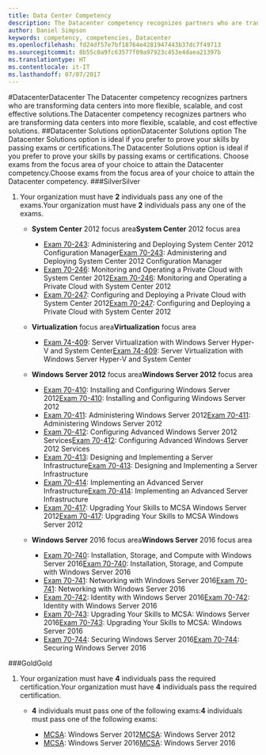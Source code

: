 ```yaml
---
title: Data Center Competency
description: The Datacenter competency recognizes partners who are transforming data centers into more flexible, scalable, and cost effective solutions.
author: Daniel Simpson
keywords: competency, competencies, Datacenter
ms.openlocfilehash: fd24df57e7bf18764e4281947443b37dc7f49713
ms.sourcegitcommit: 8b55c0a9fc63577f09a97923c453e4daea21397b
ms.translationtype: HT
ms.contentlocale: it-IT
ms.lasthandoff: 07/07/2017
---
```

#<a name="datacenter"></a><span data-ttu-id="a5753-104">Datacenter</span><span class="sxs-lookup"><span data-stu-id="a5753-104">Datacenter</span></span>
<span data-ttu-id="a5753-105">The Datacenter competency recognizes partners who are transforming data centers into more flexible, scalable, and cost effective solutions.</span><span class="sxs-lookup"><span data-stu-id="a5753-105">The Datacenter competency recognizes partners who are transforming data centers into more flexible, scalable, and cost effective solutions.</span></span>
##<a name="datacenter-solutions-option"></a><span data-ttu-id="a5753-106">Datacenter Solutions option</span><span class="sxs-lookup"><span data-stu-id="a5753-106">Datacenter Solutions option</span></span>
<span data-ttu-id="a5753-107">The Datacenter Solutions option is ideal if you prefer to prove your skills by passing exams or certifications.</span><span class="sxs-lookup"><span data-stu-id="a5753-107">The Datacenter Solutions option is ideal if you prefer to prove your skills by passing exams or certifications.</span></span> <span data-ttu-id="a5753-108">Choose exams from the focus area of your choice to attain the Datacenter competency.</span><span class="sxs-lookup"><span data-stu-id="a5753-108">Choose exams from the focus area of your choice to attain the Datacenter competency.</span></span>
###<a name="silver"></a><span data-ttu-id="a5753-109">Silver</span><span class="sxs-lookup"><span data-stu-id="a5753-109">Silver</span></span>
1. <span data-ttu-id="a5753-110">Your organization must have **2** individuals pass any one of the exams.</span><span class="sxs-lookup"><span data-stu-id="a5753-110">Your organization must have **2** individuals pass any one of the exams.</span></span>

    - <span data-ttu-id="a5753-111">**System Center** 2012 focus area</span><span class="sxs-lookup"><span data-stu-id="a5753-111">**System Center** 2012 focus area</span></span>

        - <span data-ttu-id="a5753-112">[Exam 70-243](https://www.microsoft.com/en-us/learning/exam-70-243.aspx): Administering and Deploying System Center 2012 Configuration Manager</span><span class="sxs-lookup"><span data-stu-id="a5753-112">[Exam 70-243](https://www.microsoft.com/en-us/learning/exam-70-243.aspx): Administering and Deploying System Center 2012 Configuration Manager</span></span>
        - <span data-ttu-id="a5753-113">[Exam 70-246](https://www.microsoft.com/en-us/learning/exam-70-246.aspx): Monitoring and Operating a Private Cloud with System Center 2012</span><span class="sxs-lookup"><span data-stu-id="a5753-113">[Exam 70-246](https://www.microsoft.com/en-us/learning/exam-70-246.aspx): Monitoring and Operating a Private Cloud with System Center 2012</span></span>
        - <span data-ttu-id="a5753-114">[Exam 70-247](https://www.microsoft.com/en-us/learning/exam-70-247.aspx): Configuring and Deploying a Private Cloud with System Center 2012</span><span class="sxs-lookup"><span data-stu-id="a5753-114">[Exam 70-247](https://www.microsoft.com/en-us/learning/exam-70-247.aspx): Configuring and Deploying a Private Cloud with System Center 2012</span></span>

    - <span data-ttu-id="a5753-115">**Virtualization** focus area</span><span class="sxs-lookup"><span data-stu-id="a5753-115">**Virtualization** focus area</span></span>

        - <span data-ttu-id="a5753-116">[Exam 74-409](https://www.microsoft.com/en-us/learning/exam-74-409.aspx): Server Virtualization with Windows Server Hyper-V and System Center</span><span class="sxs-lookup"><span data-stu-id="a5753-116">[Exam 74-409](https://www.microsoft.com/en-us/learning/exam-74-409.aspx): Server Virtualization with Windows Server Hyper-V and System Center</span></span>

    - <span data-ttu-id="a5753-117">**Windows Server 2012** focus area</span><span class="sxs-lookup"><span data-stu-id="a5753-117">**Windows Server 2012** focus area</span></span>

        - <span data-ttu-id="a5753-118">[Exam 70-410](https://www.microsoft.com/en-us/learning/exam-70-410.aspx): Installing and Configuring Windows Server 2012</span><span class="sxs-lookup"><span data-stu-id="a5753-118">[Exam 70-410](https://www.microsoft.com/en-us/learning/exam-70-410.aspx): Installing and Configuring Windows Server 2012</span></span>
        - <span data-ttu-id="a5753-119">[Exam 70-411](https://www.microsoft.com/en-us/learning/exam-70-411.aspx): Administering Windows Server 2012</span><span class="sxs-lookup"><span data-stu-id="a5753-119">[Exam 70-411](https://www.microsoft.com/en-us/learning/exam-70-411.aspx): Administering Windows Server 2012</span></span>
        - <span data-ttu-id="a5753-120">[Exam 70-412](https://www.microsoft.com/en-us/learning/exam-70-412.aspx): Configuring Advanced Windows Server 2012 Services</span><span class="sxs-lookup"><span data-stu-id="a5753-120">[Exam 70-412](https://www.microsoft.com/en-us/learning/exam-70-412.aspx): Configuring Advanced Windows Server 2012 Services</span></span>
        - <span data-ttu-id="a5753-121">[Exam 70-413](https://www.microsoft.com/en-us/learning/exam-70-413.aspx): Designing and Implementing a Server Infrastructure</span><span class="sxs-lookup"><span data-stu-id="a5753-121">[Exam 70-413](https://www.microsoft.com/en-us/learning/exam-70-413.aspx): Designing and Implementing a Server Infrastructure</span></span>
        - <span data-ttu-id="a5753-122">[Exam 70-414](https://www.microsoft.com/en-us/learning/exam-70-414.aspx): Implementing an Advanced Server Infrastructure</span><span class="sxs-lookup"><span data-stu-id="a5753-122">[Exam 70-414](https://www.microsoft.com/en-us/learning/exam-70-414.aspx): Implementing an Advanced Server Infrastructure</span></span>
        - <span data-ttu-id="a5753-123">[Exam 70-417](https://www.microsoft.com/en-us/learning/exam-70-417.aspx): Upgrading Your Skills to MCSA Windows Server 2012</span><span class="sxs-lookup"><span data-stu-id="a5753-123">[Exam 70-417](https://www.microsoft.com/en-us/learning/exam-70-417.aspx): Upgrading Your Skills to MCSA Windows Server 2012</span></span>

    - <span data-ttu-id="a5753-124">**Windows Server** 2016 focus area</span><span class="sxs-lookup"><span data-stu-id="a5753-124">**Windows Server** 2016 focus area</span></span>
        - <span data-ttu-id="a5753-125">[Exam 70-740](https://www.microsoft.com/en-us/learning/exam-70-740.aspx): Installation, Storage, and Compute with Windows Server 2016</span><span class="sxs-lookup"><span data-stu-id="a5753-125">[Exam 70-740](https://www.microsoft.com/en-us/learning/exam-70-740.aspx): Installation, Storage, and Compute with Windows Server 2016</span></span>
        - <span data-ttu-id="a5753-126">[Exam 70-741](https://www.microsoft.com/en-us/learning/exam-70-741.aspx): Networking with Windows Server 2016</span><span class="sxs-lookup"><span data-stu-id="a5753-126">[Exam 70-741](https://www.microsoft.com/en-us/learning/exam-70-741.aspx): Networking with Windows Server 2016</span></span>
        - <span data-ttu-id="a5753-127">[Exam 70-742](https://www.microsoft.com/en-us/learning/exam-70-742.aspx): Identity with Windows Server 2016</span><span class="sxs-lookup"><span data-stu-id="a5753-127">[Exam 70-742](https://www.microsoft.com/en-us/learning/exam-70-742.aspx): Identity with Windows Server 2016</span></span>
        - <span data-ttu-id="a5753-128">[Exam 70-743](https://www.microsoft.com/en-us/learning/exam-70-743.aspx): Upgrading Your Skills to MCSA: Windows Server 2016</span><span class="sxs-lookup"><span data-stu-id="a5753-128">[Exam 70-743](https://www.microsoft.com/en-us/learning/exam-70-743.aspx): Upgrading Your Skills to MCSA: Windows Server 2016</span></span>
        - <span data-ttu-id="a5753-129">[Exam 70-744](https://www.microsoft.com/en-us/learning/exam-70-744.aspx): Securing Windows Server 2016</span><span class="sxs-lookup"><span data-stu-id="a5753-129">[Exam 70-744](https://www.microsoft.com/en-us/learning/exam-70-744.aspx): Securing Windows Server 2016</span></span>

###<a name="gold"></a><span data-ttu-id="a5753-130">Gold</span><span class="sxs-lookup"><span data-stu-id="a5753-130">Gold</span></span>
1. <span data-ttu-id="a5753-131">Your organization must have **4** individuals pass the required certification.</span><span class="sxs-lookup"><span data-stu-id="a5753-131">Your organization must have **4** individuals pass the required certification.</span></span>

    - <span data-ttu-id="a5753-132">**4** individuals must pass one of the following exams:</span><span class="sxs-lookup"><span data-stu-id="a5753-132">**4** individuals must pass one of the following exams:</span></span>

        - <span data-ttu-id="a5753-133">[MCSA](https://www.microsoft.com/en-us/learning/mcsa-windows-server-certification.aspx): Windows Server 2012</span><span class="sxs-lookup"><span data-stu-id="a5753-133">[MCSA](https://www.microsoft.com/en-us/learning/mcsa-windows-server-certification.aspx): Windows Server 2012</span></span>
        - <span data-ttu-id="a5753-134">[MCSA](https://www.microsoft.com/en-us/learning/mcsa-windows-server-2016-certification.aspx): Windows Server 2016</span><span class="sxs-lookup"><span data-stu-id="a5753-134">[MCSA](https://www.microsoft.com/en-us/learning/mcsa-windows-server-2016-certification.aspx): Windows Server 2016</span></span>
